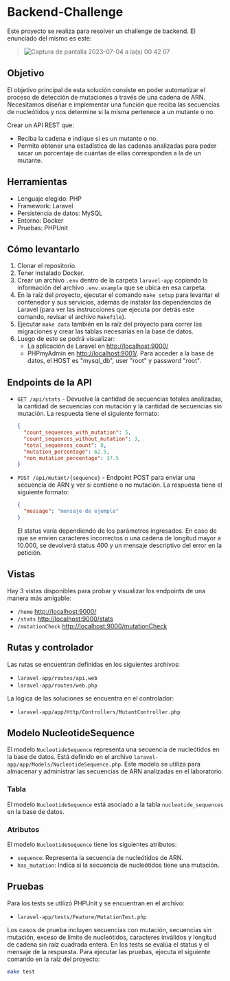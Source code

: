 # Backend-Challenge

Este proyecto se realiza para resolver un challenge de backend. El enunciado del mismo es este:

> ![Captura de pantalla 2023-07-04 a la(s) 00 42 07](https://github.com/SergioRodas/Backend-Challenge/assets/56599469/38e01f09-b7b9-4077-af91-b3d178df1fc9)


## Objetivo

El objetivo principal de esta solución consiste en poder automatizar el proceso de detección de mutaciones a través de una cadena de ARN.
Necesitamos diseñar e implementar una función que reciba las secuencias de nucleótidos y nos determine si la misma pertenece a un mutante o no.

Crear un API REST que:
- Reciba la cadena e indique si es un mutante o no.
- Permite obtener una estadística de las cadenas analizadas para poder sacar un porcentaje de cuántas de ellas corresponden a la de un mutante.

## Herramientas
 - Lenguaje elegido: PHP
 - Framework: Laravel
 - Persistencia de datos: MySQL
 - Entorno: Docker
 - Pruebas: PHPUnit

## Cómo levantarlo

1. Clonar el repositorio.
2. Tener instalado Docker.
4. Crear un archivo `.env` dentro de la carpeta `laravel-app` copiando la información del archivo `.env.example` que se ubica en esa carpeta.
5. En la raíz del proyecto, ejecutar el comando `make setup` para levantar el contenedor y sus servicios, además de instalar las dependencias de Laravel (para ver las instrucciones que ejecuta por detrás este comando, revisar el archivo `Makefile`).
6. Ejecutar `make data` también en la raíz del proyecto para correr las migraciones y crear las tablas necesarias en la base de datos.
7. Luego de esto se podrá visualizar:
   - La aplicación de Laravel en [http://localhost:9000/](http://localhost:9000/)
   - PHPmyAdmin en [http://localhost:9001/](http://localhost:9001/). Para acceder a la base de datos, el HOST es "mysql_db", user "root" y password "root".

## Endpoints de la API

- `GET /api/stats` - Devuelve la cantidad de secuencias totales analizadas, la cantidad de secuencias con mutación y la cantidad de secuencias sin mutación.
  La respuesta tiene el siguiente formato:
  ```json
  {
    "count_sequences_with_mutation": 5,
    "count_sequences_without_mutation": 3,
    "total_sequences_count": 8,
    "mutation_percentage": 62.5,
    "non_mutation_percentage": 37.5
  }
  ```
- `POST /api/mutant/{sequence}` - Endpoint POST para enviar una secuencia de ARN y ver si contiene o no mutación.
La respuesta tiene el siguiente formato:
  ```json
  {
    "message": "mensaje de ejemplo"
  }
  ```
    El status varía dependiendo de los parámetros ingresados. En caso de que se envíen caracteres incorrectos o una cadena de longitud mayor a 10.000, se devolverá status 400 y un mensaje descriptivo del error en la petición.

## Vistas

Hay 3 vistas disponibles para probar y visualizar los endpoints de una manera más amigable:

- `/home` [http://localhost:9000/](http://localhost:9000/)
- `/stats` [http://localhost:9000/stats](http://localhost:9000/stats)
- `/mutationCheck` [http://localhost:9000/mutationCheck](http://localhost:9000/mutationCheck)

## Rutas y controlador

Las rutas se encuentran definidas en los siguientes archivos:
- `laravel-app/routes/api.web`
- `laravel-app/routes/web.php`

La lógica de las soluciones se encuentra en el controlador:
- `laravel-app/app/Http/Controllers/MutantController.php`

  
## Modelo NucleotideSequence

El modelo `NucleotideSequence` representa una secuencia de nucleótidos en la base de datos. Está definido en el archivo `laravel-app/app/Models/NucleotideSequence.php`. Este modelo se utiliza para almacenar y administrar las secuencias de ARN analizadas en el laboratorio.

### Tabla

El modelo `NucleotideSequence` está asociado a la tabla `nucleotide_sequences` en la base de datos.

### Atributos

El modelo `NucleotideSequence` tiene los siguientes atributos:

- `sequence`: Representa la secuencia de nucleótidos de ARN.
- `has_mutation`: Indica si la secuencia de nucleótidos tiene una mutación.


## Pruebas

Para los tests se utilizó PHPUnit y se encuentran en el archivo:
- `laravel-app/tests/Feature/MutationTest.php`

Los casos de prueba incluyen secuencias con mutación, secuencias sin mutación, exceso de límite de nucleótidos, caracteres inválidos y longitud de cadena sin raíz cuadrada entera. En los tests se evalúa el status y el mensaje de la respuesta. Para ejecutar las pruebas, ejecuta el siguiente comando en la raíz del proyecto:
```bash
make test
